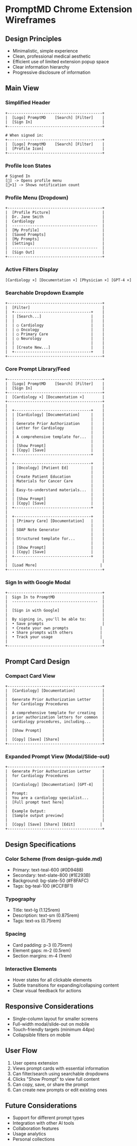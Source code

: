 # PromptMD Chrome Extension Wireframes

## Design Principles
- Minimalistic, simple experience
- Clean, professional medical aesthetic
- Efficient use of limited extension popup space
- Clear information hierarchy
- Progressive disclosure of information

## Main View

### Simplified Header
```
+------------------------------------------+
|  [Logo] PromptMD    [Search] [Filter]    |
|  [Sign In]                               |
+------------------------------------------+

# When signed in:
+------------------------------------------+
|  [Logo] PromptMD    [Search] [Filter]    |
|  [Profile Icon]                          |
+------------------------------------------+
```

### Profile Icon States
```
# Signed In
[👤] -> Opens profile menu
[👤+1] -> Shows notification count
```

### Profile Menu (Dropdown)
```
+------------------------------------------+
|  [Profile Picture]                       |
|  Dr. Jane Smith                          |
|  Cardiology                              |
|  --------------------------------------  |
|  [My Profile]                            |
|  [Saved Prompts]                         |
|  [My Prompts]                            |
|  [Settings]                              |
|  --------------------------------------  |
|  [Sign Out]                              |
+------------------------------------------+
```

### Active Filters Display
```
[Cardiology ×] [Documentation ×] [Physician ×] [GPT-4 ×]
```

### Searchable Dropdown Example
```
+------------------------------------------+
|  [Filter]                                |
|  +----------------------------------+    |
|  | [Search...]                      |    |
|  |                                  |    |
|  | ○ Cardiology                     |    |
|  | ○ Oncology                       |    |
|  | ○ Primary Care                   |    |
|  | ○ Neurology                      |    |
|  |                                  |    |
|  | [Create New...]                  |    |
|  +----------------------------------+    |
+------------------------------------------+
```

### Core Prompt Library/Feed
```
+------------------------------------------+
|  [Logo] PromptMD    [Search] [Filter]    |
|  [Sign In]                               |
+------------------------------------------+
|  [Cardiology ×] [Documentation ×]        |
+------------------------------------------+
|                                          |
|  +----------------------------------+    |
|  | [Cardiology] [Documentation]     |    |
|  |                                  |    |
|  | Generate Prior Authorization     |    |
|  | Letter for Cardiology            |    |
|  |                                  |    |
|  | A comprehensive template for...  |    |
|  |                                  |    |
|  | [Show Prompt]                    |    |
|  | [Copy] [Save]                    |    |
|  +----------------------------------+    |
|                                          |
|  +----------------------------------+    |
|  | [Oncology] [Patient Ed]          |    |
|  |                                  |    |
|  | Create Patient Education         |    |
|  | Materials for Cancer Care        |    |
|  |                                  |    |
|  | Easy-to-understand materials...  |    |
|  |                                  |    |
|  | [Show Prompt]                    |    |
|  | [Copy] [Save]                    |    |
|  +----------------------------------+    |
|                                          |
|  +----------------------------------+    |
|  | [Primary Care] [Documentation]   |    |
|  |                                  |    |
|  | SOAP Note Generator              |    |
|  |                                  |    |
|  | Structured template for...       |    |
|  |                                  |    |
|  | [Show Prompt]                    |    |
|  | [Copy] [Save]                    |    |
|  +----------------------------------+    |
|                                          |
|  [Load More]                            |
+------------------------------------------+
```

### Sign In with Google Modal
```
+------------------------------------------+
|  Sign In to PromptMD                     |
|  --------------------------------------  |
|                                          |
|  [Sign in with Google]                   |
|                                          |
|  By signing in, you'll be able to:       |
|  • Save prompts                          |
|  • Create your own prompts              |
|  • Share prompts with others            |
|  • Track your usage                     |
|                                          |
+------------------------------------------+
```

## Prompt Card Design

### Compact Card View
```
+------------------------------------------+
|  [Cardiology] [Documentation]            |
|                                          |
|  Generate Prior Authorization Letter     |
|  for Cardiology Procedures               |
|                                          |
|  A comprehensive template for creating   |
|  prior authorization letters for common  |
|  cardiology procedures, including...     |
|                                          |
|  [Show Prompt]                           |
|                                          |
|  [Copy] [Save] [Share]                   |
+------------------------------------------+
```

### Expanded Prompt View (Modal/Slide-out)
```
+------------------------------------------+
|  Generate Prior Authorization Letter     |
|  for Cardiology Procedures               |
|                                          |
|  [Cardiology] [Documentation] [GPT-4]    |
|                                          |
|  Prompt:                                 |
|  You are a cardiology specialist...      |
|  [Full prompt text here]                 |
|                                          |
|  Example Output:                         |
|  [Sample output preview]                 |
|                                          |
|  [Copy] [Save] [Share] [Edit]           |
+------------------------------------------+
```

## Design Specifications

### Color Scheme (from design-guide.md)
- Primary: text-teal-600 (#0D9488)
- Secondary: text-slate-800 (#1E293B)
- Background: bg-slate-50 (#F8FAFC)
- Tags: bg-teal-100 (#CCFBF1)

### Typography
- Title: text-lg (1.125rem)
- Description: text-sm (0.875rem)
- Tags: text-xs (0.75rem)

### Spacing
- Card padding: p-3 (0.75rem)
- Element gaps: m-2 (0.5rem)
- Section margins: m-4 (1rem)

### Interactive Elements
- Hover states for all clickable elements
- Subtle transitions for expanding/collapsing content
- Clear visual feedback for actions

## Responsive Considerations
- Single-column layout for smaller screens
- Full-width modal/slide-out on mobile
- Touch-friendly targets (minimum 44px)
- Collapsible filters on mobile

## User Flow
1. User opens extension
2. Views prompt cards with essential information
3. Can filter/search using searchable dropdowns
4. Clicks "Show Prompt" to view full content
5. Can copy, save, or share the prompt
6. Can create new prompts or edit existing ones

## Future Considerations
- Support for different prompt types
- Integration with other AI tools
- Collaboration features
- Usage analytics
- Personal collections